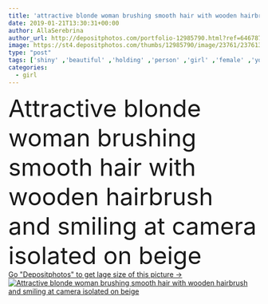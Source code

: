 ```yaml
---
title: 'attractive blonde woman brushing smooth hair with wooden hairbrush and smiling at camera isolated on beige '
date: 2019-01-21T13:30:31+00:00
author: AllaSerebrina
author_url: http://depositphotos.com/portfolio-12985790.html?ref=64678756
image: https://st4.depositphotos.com/thumbs/12985790/image/23761/237613562/api_thumb_450.jpg?forcejpeg=true
type: "post"
tags: ['shiny' ,'beautiful' ,'holding' ,'person' ,'girl' ,'female' ,'young' ,'smiling' ,'people' ,'beauty' ,'caucasian' ,'wooden' ,'wellbeing' ,'pretty' ,'smooth' ,'woman' ,'hairstyle' ,'blonde' ,'attractive' ,'wellness' ,'straight' ,'haircare' ,'Brushing' ,'Hairbrush' ,'looking at camera' ,'copy space' ,'long hair' ,'Studio Shot' ,'Hair Care' ,'hair brush' ,'isolated on beige' ]
categories: 
  - girl
---
```

<div aling="center">
            <font size="60"> Attractive blonde woman brushing smooth hair with wooden hairbrush and smiling at camera isolated on beige</font>   
</div>
<div>
    <a href='https://depositphotos.com/237613562/stock-photo-attractive-blonde-woman-brushing-smooth.html?ref=64678756' target=_blank > Go "Depositphotos" to get lage size of this picture ->
        <img href='https://depositphotos.com/237613562/stock-photo-attractive-blonde-woman-brushing-smooth.html?ref=64678756' src='https://st4.depositphotos.com/12985790/23761/i/950/depositphotos_237613562-stock-photo-attractive-blonde-woman-brushing-smooth.jpg?forcejpeg=true' alt='Attractive blonde woman brushing smooth hair with wooden hairbrush and smiling at camera isolated on beige' >
    </a>
</div>
